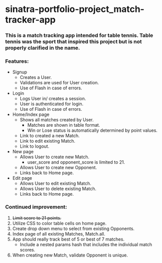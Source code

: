 # sinatra-portfolio-project_match-tracker-app
 
### This is a match tracking app intended for table tennis. Table tennis was the sport that inspired this project but is not properly clarified in the name.

### Features:
- Signup
    * Creates a User.
    * Validations are used for User creation.
    * Use of Flash in case of errors.
- Login
    * Logs User in/ creates a session.
    * User is authenticated for login.
    * Use of Flash in case of errors.
- Home/Index page
    * Shows all matches created by User.
        - Matches are shown in table format.
        - Win or Lose status is automatically determined by point values.
    * Link to created a new Match.
    * Link to edit existing Match.
    * Link to logout.
- New page
    * Allows User to create new Match.
        - user_score and opponent_score is limited to 21.
    * Allows User to create new Opponent.
    * Links back to Home page.
- Edit page
    * Allows User to edit existing Match.
    * Allows User to delete existing Match.
    * Links back to Home page.

### Continued improvement:
1. ~~Limit score to 21 points.~~
2. Utilize CSS to color table cells on home page.
3. Create drop down menu to select from existing Opponents.
4. Index page of all existing Matches, Match.all.
5. App should really track best of 5 or best of 7 matches. 
    * Include a nested params hash that includes the individual match scores.
6. When creating new Match, validate Opponent is unique.


